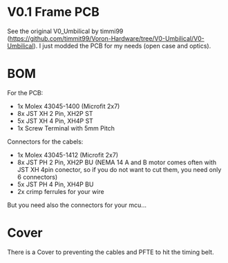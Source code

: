 # V0.1 Frame PCB

See the original V0_Umbilical by timmi99 (https://github.com/timmit99/Voron-Hardware/tree/V0-Umbilical/V0-Umbilical). I just modded the PCB for my needs (open case and optics). 

# BOM

For the PCB:
- 1x Molex 43045-1400 (Microfit 2x7) 
- 8x JST XH 2 Pin, XH2P ST
- 5x JST XH 4 Pin, XH4P ST
- 1x Screw Terminal with 5mm Pitch

Connectors for the cabels:
- 1x Molex 43045-1412 (Microfit 2x7)
- 8x JST PH 2 Pin, XH2P BU (NEMA 14 A and B motor comes often with JST XH 4pin conector, so if you do not want to cut them, you need only 6 connectors)
- 5x JST PH 4 Pin, XH4P BU
- 2x crimp ferrules for your wire

But you need also the connectors for your mcu...

# Cover

There is a Cover to preventing the cables and PFTE to hit the timing belt.
